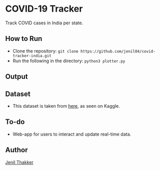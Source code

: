 # COVID-19 Tracker
Track COVID cases in India per state.

## How to Run
- Clone the repository: `git clone https://github.com/jenil04/covid-tracker-india.git`
- Run the following in the directory: `python3 plotter.py`

## Output


## Dataset 
- This dataset is taken from [here](https://www.kaggle.com/imdevskp/covid19-corona-virus-india-dataset/data), as seen on Kaggle.

## To-do
- Web-app for users to interact and update real-time data.

## Author
[Jenil Thakker](https://github.com/jenil04)